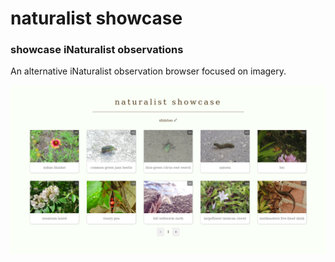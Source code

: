 # naturalist showcase
### showcase iNaturalist observations

An alternative iNaturalist observation browser focused on imagery.

![screenshot](images/screenshot.png)
